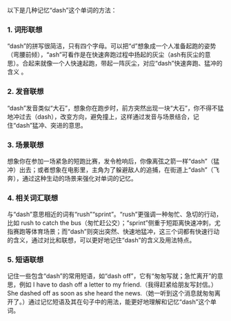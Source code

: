 以下是几种记忆“dash”这个单词的方法：

### 1. 词形联想
“dash”的拼写很简洁，只有四个字母。可以把“d”想象成一个人准备起跑的姿势（弯腰前倾），“ash”可看作是在快速奔跑过程中扬起的灰尘（ash有灰尘的意思）。合起来就像一个人快速起跑，带起一阵灰尘，对应“dash”快速奔跑、猛冲的含义 。

### 2. 发音联想
“dash”发音类似“大石”，想象你在跑步时，前方突然出现一块“大石”，你不得不猛地冲过去（dash），改变方向，避免撞上，这样通过发音与场景结合，记住“dash”猛冲、突进的意思。 

### 3. 场景联想
想象你在参加一场紧急的短跑比赛，发令枪响后，你像离弦之箭一样“dash”（猛冲）出去；或者想象在电影里，主角为了躲避敌人的追捕，在街道上“dash”（飞奔），通过这种生动的场景来强化对单词的记忆。

### 4. 相关词汇联想
与“dash”意思相近的词有“rush”“sprint”。“rush”更强调一种匆忙、急切的行动，比如 rush to catch the bus（匆忙赶公交）；“sprint”侧重于短距离快速冲刺，尤指赛跑等体育场景；而“dash”则突出突然、快速地猛冲，这三个词都有快速行动的含义，通过对比和联想，可以更好地记住“dash”的含义及用法特点。 

### 5. 短语联想
记住一些包含“dash”的常用短语，如“dash off”，它有“匆匆写就；急忙离开”的意思，例如 I have to dash off a letter to my friend.（我得赶紧给朋友写封信。） She dashed off as soon as she heard the news.（她一听到这个消息就匆匆离开了。）通过记忆短语及其在句子中的用法，能更好地理解和记忆“dash”这个单词。 